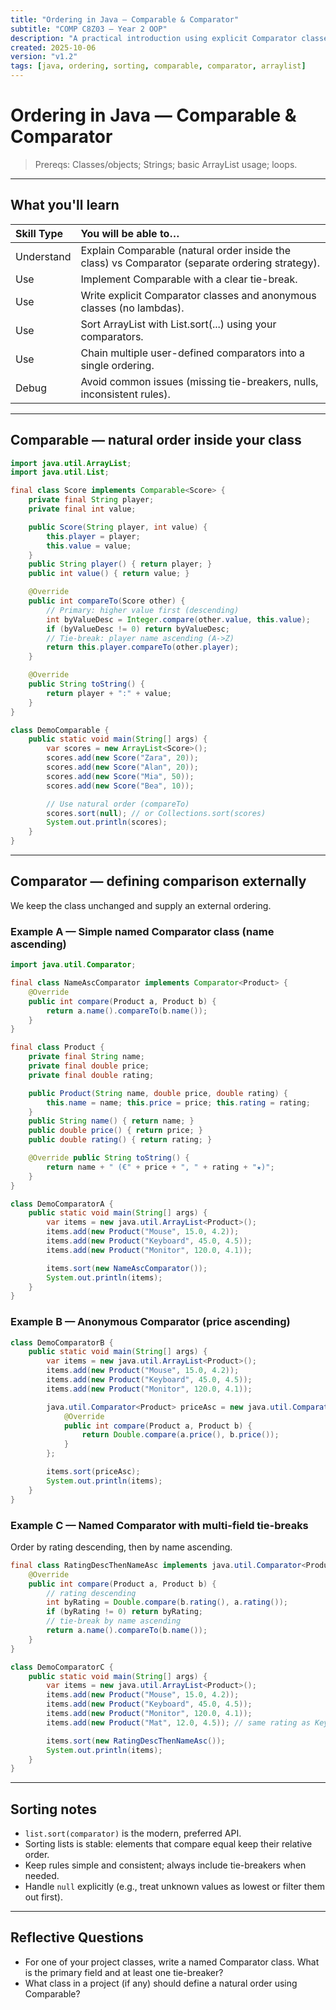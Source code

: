 ```yaml
---
title: "Ordering in Java — Comparable & Comparator"
subtitle: "COMP C8Z03 — Year 2 OOP"
description: "A practical introduction using explicit Comparator classes and anonymous classes. ArrayList-only; ends with chaining user-defined comparators."
created: 2025-10-06
version: "v1.2"
tags: [java, ordering, sorting, comparable, comparator, arraylist]
---
```


# Ordering in Java — Comparable & Comparator

> Prereqs: Classes/objects; Strings; basic ArrayList usage; loops. 

---

## What you'll learn

| Skill Type | You will be able to… |
| :-- | :-- |
| Understand | Explain Comparable (natural order inside the class) vs Comparator (separate ordering strategy). |
| Use | Implement Comparable<T> with a clear tie-break. |
| Use | Write explicit Comparator classes and anonymous classes (no lambdas). |
| Use | Sort ArrayList<T> with List.sort(...) using your comparators. |
| Use | Chain multiple user-defined comparators into a single ordering. |
| Debug | Avoid common issues (missing tie-breakers, nulls, inconsistent rules). |

---

## Comparable — natural order inside your class

```java
import java.util.ArrayList;
import java.util.List;

final class Score implements Comparable<Score> {
    private final String player;
    private final int value;

    public Score(String player, int value) {
        this.player = player;
        this.value = value;
    }
    public String player() { return player; }
    public int value() { return value; }

    @Override
    public int compareTo(Score other) {
        // Primary: higher value first (descending)
        int byValueDesc = Integer.compare(other.value, this.value);
        if (byValueDesc != 0) return byValueDesc;
        // Tie-break: player name ascending (A->Z)
        return this.player.compareTo(other.player);
    }

    @Override
    public String toString() {
        return player + ":" + value;
    }
}

class DemoComparable {
    public static void main(String[] args) {
        var scores = new ArrayList<Score>();
        scores.add(new Score("Zara", 20));
        scores.add(new Score("Alan", 20));
        scores.add(new Score("Mia", 50));
        scores.add(new Score("Bea", 10));

        // Use natural order (compareTo)
        scores.sort(null); // or Collections.sort(scores)
        System.out.println(scores);
    }
}
```

---

## Comparator — defining comparison externally

We keep the class unchanged and supply an external ordering.

### Example A — Simple named Comparator class (name ascending)

```java
import java.util.Comparator;

final class NameAscComparator implements Comparator<Product> {
    @Override
    public int compare(Product a, Product b) {
        return a.name().compareTo(b.name());
    }
}

final class Product {
    private final String name;
    private final double price;
    private final double rating;

    public Product(String name, double price, double rating) {
        this.name = name; this.price = price; this.rating = rating;
    }
    public String name() { return name; }
    public double price() { return price; }
    public double rating() { return rating; }

    @Override public String toString() {
        return name + " (€" + price + ", " + rating + "★)";
    }
}

class DemoComparatorA {
    public static void main(String[] args) {
        var items = new java.util.ArrayList<Product>();
        items.add(new Product("Mouse", 15.0, 4.2));
        items.add(new Product("Keyboard", 45.0, 4.5));
        items.add(new Product("Monitor", 120.0, 4.1));

        items.sort(new NameAscComparator());
        System.out.println(items);
    }
}
```

### Example B — Anonymous Comparator (price ascending)

```java
class DemoComparatorB {
    public static void main(String[] args) {
        var items = new java.util.ArrayList<Product>();
        items.add(new Product("Mouse", 15.0, 4.2));
        items.add(new Product("Keyboard", 45.0, 4.5));
        items.add(new Product("Monitor", 120.0, 4.1));

        java.util.Comparator<Product> priceAsc = new java.util.Comparator<Product>() {
            @Override
            public int compare(Product a, Product b) {
                return Double.compare(a.price(), b.price());
            }
        };

        items.sort(priceAsc);
        System.out.println(items);
    }
}
```

### Example C — Named Comparator with multi-field tie-breaks
Order by rating descending, then by name ascending.

```java
final class RatingDescThenNameAsc implements java.util.Comparator<Product> {
    @Override
    public int compare(Product a, Product b) {
        // rating descending
        int byRating = Double.compare(b.rating(), a.rating());
        if (byRating != 0) return byRating;
        // tie-break by name ascending
        return a.name().compareTo(b.name());
    }
}

class DemoComparatorC {
    public static void main(String[] args) {
        var items = new java.util.ArrayList<Product>();
        items.add(new Product("Mouse", 15.0, 4.2));
        items.add(new Product("Keyboard", 45.0, 4.5));
        items.add(new Product("Monitor", 120.0, 4.1));
        items.add(new Product("Mat", 12.0, 4.5)); // same rating as Keyboard

        items.sort(new RatingDescThenNameAsc());
        System.out.println(items);
    }
}
```
---

## Sorting notes

- `list.sort(comparator)` is the modern, preferred API.
- Sorting lists is stable: elements that compare equal keep their relative order.
- Keep rules simple and consistent; always include tie-breakers when needed.
- Handle `null` explicitly (e.g., treat unknown values as lowest or filter them out first).

---

## Reflective Questions

- For one of your project classes, write a named Comparator class. What is the primary field and at least one tie-breaker?
- What class in a project (if any) should define a natural order using Comparable?
